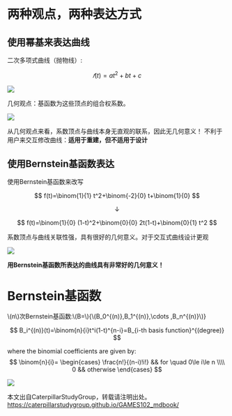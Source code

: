 # 两种观点，两种表达方式

## 使用幂基来表达曲线   

二次多项式曲线（抛物线）:  

$$
𝑓(t)=at^2+bt+c
$$

![](../assets/B曲-3.png)   

几何观点：基函数为这些顶点的组合权系数。  

![](../assets/B曲-7.png) 

从几何观点来看，系数顶点与曲线本身无直观的联系，因此无几何意义！ 
不利于用户来交互修改曲线：**适用于重建，但不适用于设计**    

## 使用Bernstein基函数表达   

使用Bernstein基函数来改写    

$$
f(t)=\binom{1}{1} t^2+\binom{-2}{0} t+\binom{1}{0} 
$$

$$
\downarrow 
$$

$$
f(t)=\binom{1}{0} (1-t)^2+\binom{0}{0} 2t(1-t)+\binom{0}{1} t^2
$$

系数顶点与曲线关联性强，具有很好的几何意义。对于交互式曲线设计更观     

![](../assets/B曲-4.png)  


**用Bernstein基函数所表达的曲线具有非常好的几何意义！** 


# Bernstein基函数   

\\(n\\)次Bernstein基函数:\\(B=\\){\\(B_0^{(n)},B_1^{(n)},\cdots ,B_n^{(n)}\\)}   

$$
B_i^{(n)}(t)=\binom{n}{i}t^i(1-t)^{n-i}=B_{i-th basis function}^{(degree)} 
$$

where the binomial coefficients are given by:
$$
\binom{n}{i}=
\begin{cases}
 \frac{n!}{(n-i)!i!} && for \quad 0\le i\le n \\\\
0  &&        otherwise
\end{cases}
$$

![](../assets/B曲-5.png)  

本文出自CaterpillarStudyGroup，转载请注明出处。
<https://caterpillarstudygroup.github.io/GAMES102_mdbook/>
